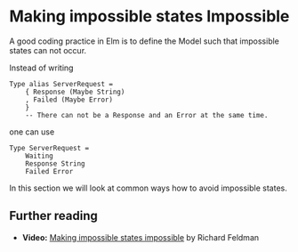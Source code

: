 # Making impossible states Impossible

A good coding practice in Elm is to define the Model such that impossible states can not occur.

Instead of writing

```text
Type alias ServerRequest =
    { Response (Maybe String)
    , Failed (Maybe Error)
    }
    -- There can not be a Response and an Error at the same time.
```

one can use

```text
Type ServerRequest =
    Waiting
    Response String
    Failed Error
```

In this section we will look at common ways how to avoid impossible states.

## Further reading

* **Video:** [Making impossible states impossible](https://www.youtube.com/watch?v=IcgmSRJHu_8) by Richard Feldman

